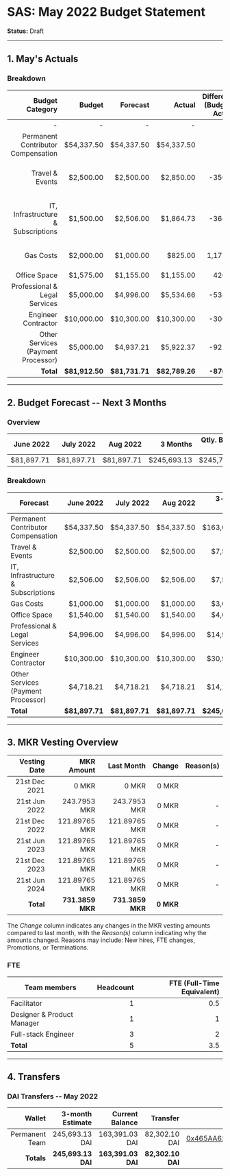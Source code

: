 # SAS: May 2022 Budget Statement

**Status:** Draft

---
## 1. May's Actuals

### Breakdown

| Budget Category                          | Budget       | Forecast      | Actual       |Difference (Budget - Actual)|Difference (Forecast - Actual)|   Payments   |   Comment     |
|-----------------------------------------:|-------------:|--------------:|-------------:|---------------------------:|-----------------------------:|-------------:|--------------:|
|                                         -|             -|              -|             -|                           -|                             -|    $81,804.10|              -|
| Permanent Contributor Compensation       |    $54,337.50|     $54,337.50|    $54,337.50|                           0|                             0|             -|              -|  
| Travel & Events                          |     $2,500.00|      $2,500.00|     $2,850.00|                     -350.00|                       -350.00|             -|Higher costs due to ETH Amsterdam bookings|
| IT, Infrastructure & Subscriptions       |     $1,500.00|      $2,506.00|     $1,864.73|                     -364.73|                        641.27|             -|Infrastructure costs lower as expected due to optimizations|
| Gas Costs                                |     $2,000.00|      $1,000.00|       $825.00|                    1,175.00|                        175.00|             -|Lower gas fees and less transactions|
| Office Space                             |     $1,575.00|      $1,155.00|     $1,155.00|                      420.00|                             0|             -|              -|
| Professional & Legal Services            |     $5,000.00|      $4,996.00|     $5,534.66|                     -534.66|                       -538.66|             -|Higher Tax Advisor costs|
| Engineer Contractor                      |    $10,000.00|     $10,300.00|    $10,300.00|                     -300.00|                             0|             -|              -|
| Other Services (Payment Processor)       |     $5,000.00|      $4,937.21|     $5,922.37|                     -922.37|                       -985.16|             -|Higher payments fees|
| **Total**                                |**$81,912.50**| **$81,731.71**|**$82,789.26**|                  **-876.76**|                  **-1,057.55**|**$81,804.10**|              -|

---

## 2. Budget Forecast -- Next 3 Months

### Overview

|  June 2022 |  July 2022  |  Aug 2022 |  3 Months  |Qtly. Budget Cap|Budget Cap + Buffer|
| ----------:| ----------:| ----------:| ----------:| --------------:| -----------------:|
|  $81,897.71|  $81,897.71|  $81,897.71| $245,693.13|     $245,737.50|        $282,598.13|

### Breakdown

| Forecast                            |   June 2022   |   July 2022   |    Aug 2022  | 3-month Total |   Budget Cap  |
|-------------------------------------|--------------:|--------------:|-------------:|--------------:|--------------:|
| Permanent Contributor Compensation  |     $54,337.50|     $54,337.50|    $54,337.50|    $163,012.50|    $163,012.50|
| Travel & Events                     |      $2,500.00|      $2,500.00|     $2,500.00|      $7,500.00|      $7,500.00|
| IT, Infrastructure & Subscriptions  |      $2,506.00|      $2,506.00|     $2,506.00|      $7,518.00|      $4,500.00|
| Gas Costs                           |      $1,000.00|      $1,000.00|     $1,000.00|      $3,000.00|      $6,000.00|
| Office Space                        |      $1,540.00|      $1,540.00|     $1,540.00|      $4,620.00|      $4,725.00|
| Professional & Legal Services       |      $4,996.00|      $4,996.00|     $4,996.00|     $14,988.00|     $15,000.00|
| Engineer Contractor                 |     $10,300.00|     $10,300.00|    $10,300.00|     $30,900.00|     $30,000.00|
| Other Services (Payment Processor)  |      $4,718.21|      $4,718.21|     $4,718.21|     $14,154.63|     $15,000.00|
| **Total**                           | **$81,897.71**| **$81,897.71**|**$81,897.71**|**$245,693.13**|**$245,737.50**|


---

## 3. MKR Vesting Overview


|  Vesting Date         |       MKR Amount |    Last Month  |  Change |      Reason(s) |
|----------------------:|-----------------:|---------------:|--------:|---------------:|
|  21st Dec 2021        |       0 MKR      |          0 MKR |   0 MKR |                |
|  21st Jun 2022        |     243.7953 MKR |   243.7953 MKR |   0 MKR |              - |
|  21st Dec 2022        |    121.89765 MKR |  121.89765 MKR |   0 MKR |              - |
|  21st Jun 2023        |    121.89765 MKR |  121.89765 MKR |   0 MKR |              - |
|  21st Dec 2023        |    121.89765 MKR |  121.89765 MKR |   0 MKR |              - |
|  21st Jun 2024        |    121.89765 MKR |  121.89765 MKR |   0 MKR |              - |
|  **Total**            | **731.3859 MKR** |**731.3859 MKR**|**0 MKR**|                |

The *Change* column indicates any changes in the MKR vesting amounts compared to last month, with the *Reason(s)* column indicating why the amounts changed. Reasons may include: New hires, FTE changes, Promotions, or Terminations.

### FTE

| Team members              |Headcount|FTE (Full-Time Equivalent)|
|---------------------------|--------:|-------------------------:|
| Facilitator               |1        |0.5                       |
| Designer & Product Manager|1        |1                         |
| Full-stack Engineer       |3        |2                         |
| **Total**                 |5        |3.5                       |

---

## 4. Transfers

### DAI Transfers -- May 2022

|           Wallet|  3-month Estimate|   Current Balance|          Transfer|                         Multi-sig Address|
|----------------:|-----------------:|-----------------:|-----------------:|-----------------------------------------:|
|   Permanent Team|    245,693.13 DAI|    163,391.03 DAI|     82,302.10 DAI|[0x465AA62a82E220B331f5ECcA697c20E89554B298](https://gnosis-safe.io/app/eth:0x465AA62a82E220B331f5ECcA697c20E89554B298/transactions/history)|
|       **Totals**|**245,693.13 DAI**|**163,391.03 DAI**| **82,302.10 DAI**|                                          |

